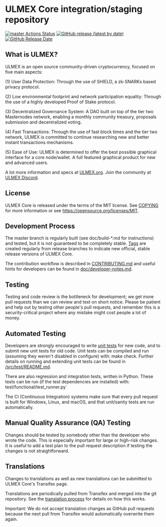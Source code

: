 ULMEX Core integration/staging repository
=====================================

[![master Actions Status](https://github.com/ULMEX-Project/ULMEX/workflows/CI%20Actions%20for%20ULMEX/badge.svg)](https://github.com/ULMEX-Project/ULMEX/actions)
[![GitHub release (latest by date)](https://img.shields.io/github/v/release/ULMEX-Project/ulmex?color=%235c4b7d&cacheSeconds=3600)](https://github.com/ULMEX-Project/ULMEX/releases)
[![GitHub Release Date](https://img.shields.io/github/release-date/ULMEX-Project/ulmex?color=%235c4b7d&cacheSeconds=3600)](https://github.com/ULMEX-Project/ULMEX/releases)

## What is ULMEX?

ULMEX is an open source community-driven cryptocurrency, focused on five main aspects:

(1) User Data Protection: Through the use of SHIELD, a zk-SNARKs based privacy protocol.

(2) Low environmental footprint and network participation equality: Through the use of a highly developed Proof of Stake protocol.

(3) Decentralized Governance System: A DAO built on top of the tier two Masternodes network, enabling a monthly community treasury, proposals submission and decentralized voting.

(4) Fast Transactions: Through the use of fast block times and the tier two network, ULMEX is committed to continue researching new and better instant transactions mechanisms.

(5) Ease of Use: ULMEX is determined to offer the best possible graphical interface for a core node/wallet. A full featured graphical product for new and advanced users.

A lot more information and specs at [ULMEX.org](https://www.ulmex.org/). Join the community at [ULMEX Discord](https://discordapp.com/invite/jzqVsJd).

## License
ULMEX Core is released under the terms of the MIT license. See [COPYING](https://github.com/ULMEX-Project/ULMEX/blob/master/COPYING) for more information or see https://opensource.org/licenses/MIT.

## Development Process

The master branch is regularly built (see doc/build-*.md for instructions) and tested, but it is not guaranteed to be completely stable. [Tags](https://github.com/ULMEX-Project/ULMEX/tags) are created regularly from release branches to indicate new official, stable release versions of ULMEX Core.

The contribution workflow is described in [CONTRIBUTING.md](https://github.com/ULMEX-Project/ULMEX/blob/master/CONTRIBUTING.md) and useful hints for developers can be found in [doc/developer-notes.md](https://github.com/ULMEX-Project/ULMEX/blob/master/doc/developer-notes.md).

## Testing

Testing and code review is the bottleneck for development; we get more pull requests than we can review and test on short notice. Please be patient and help out by testing other people's pull requests, and remember this is a security-critical project where any mistake might cost people a lot of money.

## Automated Testing

Developers are strongly encouraged to write [unit tests](https://github.com/ULMEX-Project/ULMEX/blob/master/src/test/README.md) for new code, and to submit new unit tests for old code. Unit tests can be compiled and run (assuming they weren't disabled in configure) with: make check. Further details on running and extending unit tests can be found in [/src/test/README.md](https://github.com/ULMEX-Project/ULMEX/blob/master/src/test/README.md).

There are also regression and integration tests, written in Python. These tests can be run (if the test dependencies are installed) with: test/functional/test_runner.py`

The CI (Continuous Integration) systems make sure that every pull request is built for Windows, Linux, and macOS, and that unit/sanity tests are run automatically.

## Manual Quality Assurance (QA) Testing

Changes should be tested by somebody other than the developer who wrote the code. This is especially important for large or high-risk changes. It is useful to add a test plan to the pull request description if testing the changes is not straightforward.

## Translations

Changes to translations as well as new translations can be submitted to ULMEX Core's Transifex page.

Translations are periodically pulled from Transifex and merged into the git repository. See the [translation process](https://github.com/ULMEX-Project/ULMEX/blob/master/doc/translation_process.md) for details on how this works.

Important: We do not accept translation changes as GitHub pull requests because the next pull from Transifex would automatically overwrite them again.
